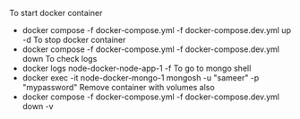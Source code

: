 To start docker container
- docker compose -f docker-compose.yml -f docker-compose.dev.yml up -d
To stop docker container
- docker compose -f docker-compose.yml -f docker-compose.dev.yml down
To check logs
- docker logs node-docker-node-app-1 -f
To go to mongo shell
- docker exec -it node-docker-mongo-1 mongosh -u "sameer" -p "mypassword"
Remove container with volumes also
- docker compose -f docker-compose.yml -f docker-compose.dev.yml down -v
